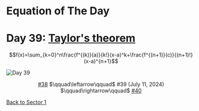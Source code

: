 # Equation of The Day

# Day 39: [Taylor's theorem](https://en.wikipedia.org/wiki/Taylor%27s_theorem)

$$f(x)=\sum_{k=0}^n\frac{f^{(k)}(a)}{k!}(x-a)^k+\frac{f^{(n+1)}(c)}{(n+1)!}(x-a)^{n+1}$$

<picture><img alt="Day 39" src="0039.png"></picture>

<center><a href="0038.html">#38</a> $\qquad\leftarrow\qquad$ #39 (July 11, 2024) $\qquad\rightarrow\qquad$ <a href="0040.html">#40</a></center>

[Back to Sector 1](../0-63.md)
